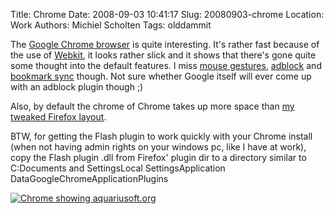 Title: Chrome
Date: 2008-09-03 10:41:17
Slug: 20080903-chrome
Location: Work
Authors: Michiel Scholten
Tags: olddammit

<p>The <a href="http://www.google.com/chrome/">Google Chrome browser</a> is quite interesting. It's rather fast because of the use of <a href="http://webkit.org/">Webkit</a>, it looks rather slick and it shows that there's gone quite some thought into the default features. I miss <a href="https://addons.mozilla.org/en-US/firefox/addon/6366">mouse gestures</a>, <a href="https://addons.mozilla.org/en-US/firefox/addon/1865">adblock</a> and <a href="https://addons.mozilla.org/en-US/firefox/addon/2410">bookmark sync</a> though. Not sure whether Google itself will ever come up with an adblock plugin though ;)</p>

<p>Also, by default the chrome of Chrome takes up more space than <a href="http://aquariusoft.org/gallery/v/screenies/various/firefox_3_winxp_default_theme.html">my tweaked Firefox layout</a>.</p>

<p>BTW, for getting the Flash plugin to work quickly with your Chrome install (when not having admin rights on your windows pc, like I have at work), copy the Flash plugin .dll from Firefox' plugin dir to a directory similar to C:Documents and Settings<your user>Local SettingsApplication DataGoogleChromeApplicationPlugins</p>

<div class="content-image"><div><a href="http://aquariusoft.org/gallery/v/screenies/various/20080903_google_chrome.png.html"><img src="http://aquariusoft.org/~mbscholt/images/content/20080903_google_chrome_resized.png" alt="Chrome showing aquariusoft.org" title="Chrome showing aquariusoft.org" /></a></div></div> 
<br style="clear: both;" /> 


